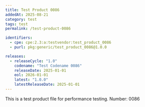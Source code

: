 ```yaml
---
title: Test Product 0086
addedAt: 2025-08-21
category: test
tags: test
permalink: /test-product-0086

identifiers:
  - cpe: cpe:2.3:a:testvendor:test_product_0086
  - purl: pkg:generic/test_product_0086@1.0.0

releases:
  - releaseCycle: "1.0"
    codename: "Test Codename 0086"
    releaseDate: 2025-01-01
    eol: 2026-01-01
    latest: "1.0.0"
    latestReleaseDate: 2025-01-01
---
```


This is a test product file for performance testing. Number: 0086
